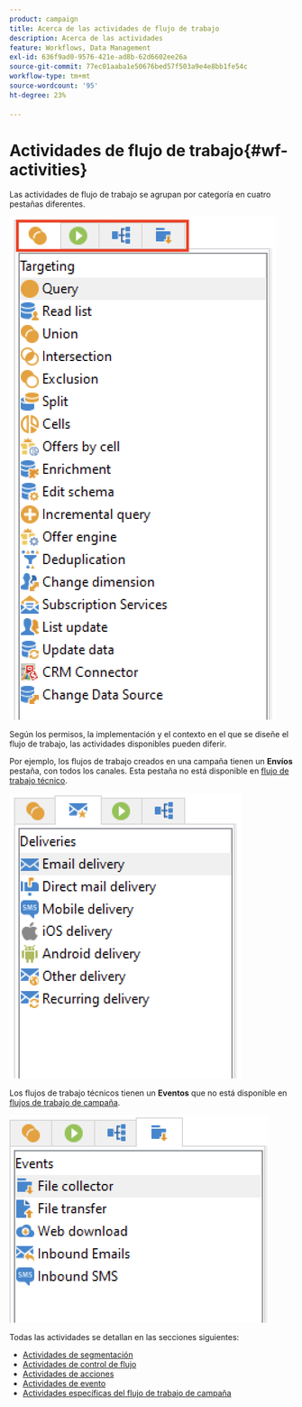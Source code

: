```yaml
---
product: campaign
title: Acerca de las actividades de flujo de trabajo
description: Acerca de las actividades
feature: Workflows, Data Management
exl-id: 636f9ad0-9576-421e-ad8b-62d6602ee26a
source-git-commit: 77ec01aaba1e50676bed57f503a9e4e8bb1fe54c
workflow-type: tm+mt
source-wordcount: '95'
ht-degree: 23%

---
```


# Actividades de flujo de trabajo{#wf-activities}

Las actividades de flujo de trabajo se agrupan por categoría en cuatro pestañas diferentes.

![](assets/wf-activity-tabs.png)

Según los permisos, la implementación y el contexto en el que se diseñe el flujo de trabajo, las actividades disponibles pueden diferir.

Por ejemplo, los flujos de trabajo creados en una campaña tienen un **Envíos** pestaña, con todos los canales. Esta pestaña no está disponible en [flujo de trabajo técnico](technical-workflows.md).

![](assets/campaign-wf-activities.png)

Los flujos de trabajo técnicos tienen un **Eventos** que no está disponible en [flujos de trabajo de campaña](campaign-workflows.md).

![](assets/tech-wf-activities.png)

Todas las actividades se detallan en las secciones siguientes:

* [Actividades de segmentación](targeting-activities.md)
* [Actividades de control de flujo](flow-control-activities.md)
* [Actividades de acciones](action-activities.md)
* [Actividades de evento](event-activities.md)
* [Actividades específicas del flujo de trabajo de campaña](../campaigns/marketing-campaign-deliveries.md)
